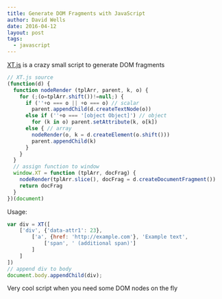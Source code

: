 ```yaml
---
title: Generate DOM Fragments with JavaScript
author: David Wells
date: 2016-04-12
layout: post
tags:
  - javascript
---
```


[XT.js](https://gist.github.com/plugnburn/07c383da5f151a54d0b2) is a crazy small script to generate DOM fragments

```js
// XT.js source
(function(d) {
  function nodeRender (tplArr, parent, k, o) {
    for (;(o=tplArr.shift())!=null;) {
      if (''+o === o || +o === o) // scalar
        parent.appendChild(d.createTextNode(o))
      else if (''+o === '[object Object]') // object
        for (k in o) parent.setAttribute(k, o[k])
      else { // array
        nodeRender(o, k = d.createElement(o.shift()))
        parent.appendChild(k)
      }
    }
  }
  // assign function to window
  window.XT = function (tplArr, docFrag) {
    nodeRender(tplArr.slice(), docFrag = d.createDocumentFragment())
    return docFrag
  }
})(document)
```

Usage:

```js
var div = XT([
    ['div', {'data-attr1': 23},
        ['a', {href: 'http://example.com'}, 'Example text',
            ['span', ' (additional span)']
        ]
    ]
])
// append div to body
document.body.appendChild(div);
```

Very cool script when you need some DOM nodes on the fly
